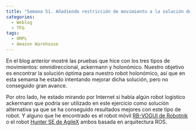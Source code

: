 ```yaml
---
title: "Semana 51. Añadiendo restricción de movimiento a la solución de referencia del ejercicio Amazon Warehouse"
categories:
  - Weblog
  - TFG
tags:
  - OMPL
  - Amazon Warehouse
---
```


En el blog anterior mostré las pruebas que hice con los tres tipos de movimientos: omnidireccional, ackermann y holonómico. Nuestro objetivo es encontrar la solución óptima para nuestro robot holonómico, así que en esta semama he estado intentando mejorar dicha solución, pero no conseguido gran avance.

Por otro lado, he estado mirando por Internet si había algún robot logístico ackermann que podría ser utilizado en este ejercicio como solución alternativa ya que se ha conseguido resultados mejores con este tipo de robot. Y alguno que he encontrado es el robot móvil [RB-VOGUI de Robotnik](https://robotnik.eu/es/productos/robots-moviles/rb-vogui/) o el robot [Hunter SE de AgileX](https://www.trossenrobotics.com/hunter-se.aspx) ambos basada en arquitectura ROS.
